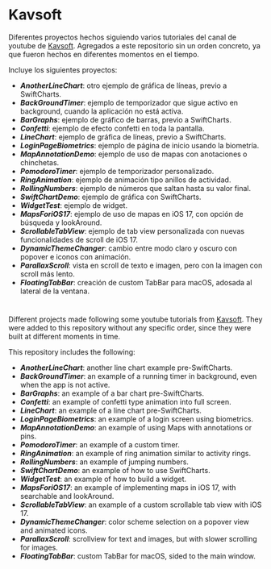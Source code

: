 # Kavsoft
Diferentes proyectos hechos siguiendo varios tutoriales del canal de youtube de [Kavsoft](https://www.youtube.com/@Kavsoft). Agregados a este repositorio sin un orden concreto, ya que fueron hechos en diferentes momentos en el tiempo.

Incluye los siguientes proyectos:

* **_AnotherLineChart_**: otro ejemplo de gráfica de líneas, previo a SwiftCharts.
* **_BackGroundTimer_**: ejemplo de temporizador que sigue activo en background, cuando la aplicación no está activa.
* **_BarGraphs_**: ejemplo de gráfico de barras, previo a SwiftCharts.
* **_Confetti_**: ejemplo de efecto confetti en toda la pantalla.
* **_LineChart_**: ejemplo de gráfica de líneas, previo a SwiftCharts.
* **_LoginPageBiometrics_**: ejemplo de página de inicio usando la biometría.
* **_MapAnnotationDemo_**: ejemplo de uso de mapas con anotaciones o chinchetas.
* **_PomodoroTimer_**: ejemplo de temporizador personalizado.
* **_RingAnimation_**: ejemplo de animación tipo anillos de actividad.
* **_RollingNumbers_**: ejemplo de números que saltan hasta su valor final.
* **_SwiftChartDemo_**: ejemplo de gráfica con SwiftCharts.
* **_WidgetTest_**: ejemplo de widget.
* **_MapsForiOS17_**: ejemplo de uso de mapas en iOS 17, con opción de búsqueda y lookAround.
* **_ScrollableTabView_**: ejemplo de tab view personalizada con nuevas funcionalidades de scroll de iOS 17.
* **_DynamicThemeChanger_**: cambio entre modo claro y oscuro con popover e iconos con animación.
* **_ParallaxScroll_**: vista en scroll de texto e imagen, pero con la imagen con scroll más lento.
* **_FloatingTabBar_**: creación de custom TabBar para macOS, adosada al lateral de la ventana.

#

Different projects made following some youtube tutorials from [Kavsoft](https://www.youtube.com/@Kavsoft). They were added to this repository without any specific order, since they were built at different moments in time.

This repository includes the following:

* **_AnotherLineChart_**: another line chart example pre-SwiftCharts.
* **_BackGroundTimer_**: an example of a running timer in background, even when the app is not active.
* **_BarGraphs_**: an example of a bar chart pre-SwiftCharts.
* **_Confetti_**: an example of confetti type animation into full screen.
* **_LineChart_**: an example of a line chart pre-SwiftCharts.
* **_LoginPageBiometrics_**: an example of a login screen using biometrics.
* **_MapAnnotationDemo_**: an example of using Maps with annotations or pins.
* **_PomodoroTimer_**: an example of a custom timer.
* **_RingAnimation_**: an example of ring animation similar to activity rings.
* **_RollingNumbers_**: an example of jumping numbers.
* **_SwiftChartDemo_**: an example of how to use SwiftCharts.
* **_WidgetTest_**: an example of how to build a widget.
* **_MapsForiOS17_**: an example of implementing maps in iOS 17, with searchable and lookAround.
* **_ScrollableTabView_**: an example of a custom scrollable tab view with iOS 17.
* **_DynamicThemeChanger_**: color scheme selection on a popover view and animated icons.
* **_ParallaxScroll_**: scrollview for text and images, but with slower scrolling for images.
* **_FloatingTabBar_**: custom TabBar for macOS, sided to the main window.
